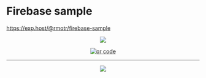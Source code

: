 # Firebase sample

<p>
  <a href="https://exp.host/@rmotr/firebase-sample" target="_blank">
    https://exp.host/@rmotr/firebase-sample
  </a>
</p>

<p align="center">
  <img src="http://i.imgur.com/5NOt0wv.png">
</p>

<p align='center'>
  <a href="https://exp.host/@rmotr/firebase-sample" target="_blank">
    <img src="http://api.qrserver.com/v1/create-qr-code/?color=000000&amp;bgcolor=FFFFFF&amp;data=https%3A%2F%2Fexpo.io%2F%40rmotr%2Ffirebase-sample&amp;qzone=1&amp;margin=0&amp;size=400x400&amp;ecc=L" alt="qr code" />
  </a>
</p>

---
<p align="center">
  <a href="https://rmotr.com" target="_blank">
    <img src="http://i.imgur.com/JEIGdC6.png">
  </a>
</p>
